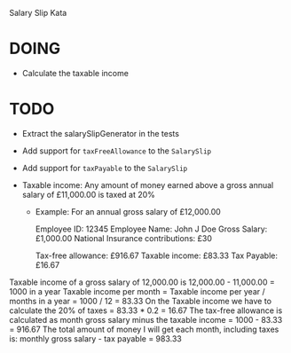 Salary Slip Kata

# DOING

- Calculate the taxable income

# TODO

- Extract the salarySlipGenerator in the tests
- Add support for `taxFreeAllowance` to the `SalarySlip`
- Add support for `taxPayable` to the `SalarySlip`

- Taxable income: Any amount of money earned above a gross annual salary of £11,000.00 is taxed at 20%

  - Example: For an annual gross salary of £12,000.00

    Employee ID: 12345
    Employee Name: John J Doe
    Gross Salary: £1,000.00
    National Insurance contributions: £30

    Tax-free allowance: £916.67
    Taxable income: £83.33
    Tax Payable: £16.67

Taxable income of a gross salary of 12,000.00 is 12,000.00 - 11,000.00 = 1000 in a year
Taxable income per month = Taxable income per year / months in a year = 1000 / 12 = 83.33
On the Taxable income we have to calculate the 20% of taxes = 83.33 \* 0.2 = 16.67
The tax-free allowance is calculated as month gross salary minus the taxable income = 1000 - 83.33 = 916.67
The total amount of money I will get each month, including taxes is: monthly gross salary - tax payable = 983.33
